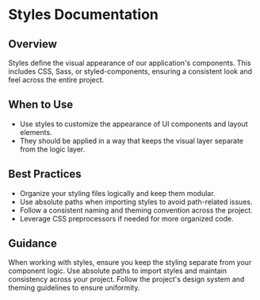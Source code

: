 # Styles Documentation

## Overview

Styles define the visual appearance of our application's components. This includes CSS, Sass, or styled-components, ensuring a consistent look and feel across the entire project.

## When to Use

- Use styles to customize the appearance of UI components and layout elements.
- They should be applied in a way that keeps the visual layer separate from the logic layer.

## Best Practices

- Organize your styling files logically and keep them modular.
- Use absolute paths when importing styles to avoid path-related issues.
- Follow a consistent naming and theming convention across the project.
- Leverage CSS preprocessors if needed for more organized code.

## Guidance

When working with styles, ensure you keep the styling separate from your component logic. Use absolute paths to import styles and maintain consistency across your project. Follow the project's design system and theming guidelines to ensure uniformity.

